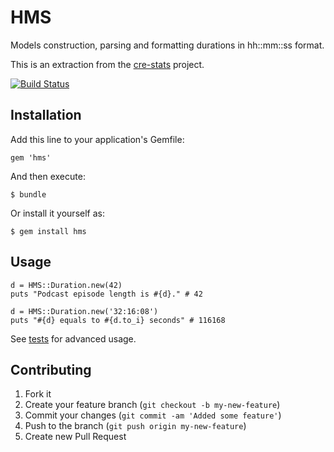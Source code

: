 # HMS

Models construction, parsing and formatting durations in hh::mm::ss format.

This is an extraction from the [cre-stats](http://github.com/nerab/cre-stats) project.

[![Build Status](https://secure.travis-ci.org/nerab/hms.png?branch=master)](http://travis-ci.org/nerab/hms)


## Installation

Add this line to your application's Gemfile:

    gem 'hms'

And then execute:

    $ bundle

Or install it yourself as:

    $ gem install hms

## Usage

    d = HMS::Duration.new(42)
    puts "Podcast episode length is #{d}." # 42

    d = HMS::Duration.new('32:16:08')
    puts "#{d} equals to #{d.to_i} seconds" # 116168

See [tests](/nerab/hms/blob/master/test/unit) for advanced usage.

## Contributing

1. Fork it
2. Create your feature branch (`git checkout -b my-new-feature`)
3. Commit your changes (`git commit -am 'Added some feature'`)
4. Push to the branch (`git push origin my-new-feature`)
5. Create new Pull Request
